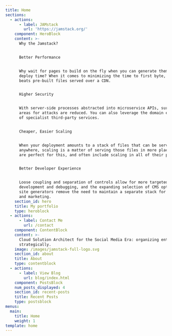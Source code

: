 ```yaml
---
title: Home
sections:
  - actions:
      - label: JAMstack
        url: 'https://jamstack.org/'
    component: HeroBlock
    content: >-
      Why the Jamstack?


      Better Performance


      Why wait for pages to build on the fly when you can generate them at
      deploy time? When it comes to minimizing the time to first byte, nothing
      beats pre-built files served over a CDN.


      Higher Security


      With server-side processes abstracted into microservice APIs, surface
      areas for attacks are reduced. You can also leverage the domain expertise
      of specialist third-party services.


      Cheaper, Easier Scaling


      When your deployment amounts to a stack of files that can be served
      anywhere, scaling is a matter of serving those files in more places. CDNs
      are perfect for this, and often include scaling in all of their plans.


      Better Developer Experience


      Loose coupling and separation of controls allow for more targeted
      development and debugging, and the expanding selection of CMS options for
      site generators remove the need to maintain a separate stack for content
      and marketing.
    section_id: hero
    title: My portfolio
    type: heroblock
  - actions:
      - label: Contact Me
        url: /contact
    component: ContentBlock
    content: >-
      Cloud Solution Architect for the Social Media Era: organizing entities
      strategically.
    image: /images/jamstack-full-logo.svg
    section_id: about
    title: About
    type: contentblock
  - actions:
      - label: View Blog
        url: blog/index.html
    component: PostsBlock
    num_posts_displayed: 4
    section_id: recent-posts
    title: Recent Posts
    type: postsblock
menus:
  main:
    title: Home
    weight: 1
template: home
---
```


